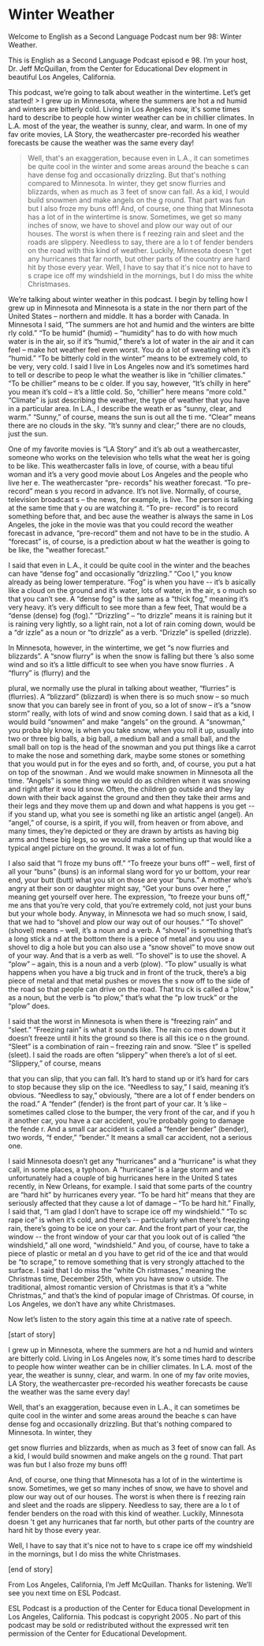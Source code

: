 # Winter Weather

Welcome to English as a Second Language Podcast num ber 98: Winter Weather.

This is English as a Second Language Podcast episod e 98. I’m your host, Dr. Jeff McQuillan, from the Center for Educational Dev elopment in beautiful Los Angeles, California.

This podcast, we’re going to talk about weather in the wintertime. Let’s get started! > I grew up in Minnesota, where the summers are hot a nd humid and winters are bitterly cold. Living in Los Angeles now, it's some times hard to describe to people how winter weather can be in chillier climates. In L.A. most of the year, the weather is sunny, clear, and warm. In one of my fav orite movies, LA Story, the weathercaster pre-recorded his weather forecasts be cause the weather was the same every day!
> Well, that's an exaggeration, because even in L.A.,  it can sometimes be quite cool in the winter and some areas around the beache s can have dense fog and occasionally drizzling. But that's nothing compared  to Minnesota. In winter, they get snow flurries and blizzards, when as much as 3 feet of snow can fall. As a kid, I would build snowmen and make angels on the g round. That part was fun but I also froze my buns off!
> And, of course, one thing that Minnesota has a lot of in the wintertime is snow. Sometimes, we get so many inches of snow, we have to shovel and plow our way out of our houses. The worst is when there is f reezing rain and sleet and the roads are slippery. Needless to say, there are a lo t of fender benders on the road with this kind of weather. Luckily, Minnesota doesn 't get any hurricanes that far north, but other parts of the country are hard hit by those every year.
> Well, I have to say that it's nice not to have to s crape ice off my windshield in the mornings, but I do miss the white Christmases.

We’re talking about winter weather in this podcast.  I begin by telling how I grew up in Minnesota and Minnesota is a state in the nor thern part of the United States – northern and middle. It has a border with Canada.  In Minnesota I said, “The summers are hot and humid and the winters are bitte rly cold.” “To be humid” (humid) – “humidity” has to do with how much water is in the air, so if it’s “humid,” there’s a lot of water in the air and it can feel –  make hot weather feel even worst. You do a lot of sweating when it’s “humid.” “To be bitterly cold in the winter” means to be extremely cold, to be very, very cold. I said I live in Los Angeles now and it’s sometimes hard to tell or describe to peop le what the weather is like in “chillier climates.” “To be chillier” means to be c older. If you say, however, “It’s chilly in here” you mean it’s cold – it’s a little cold. So, “chillier” here means “more cold.” “Climate” is just describing the weather, the type of weather that you have in a particular area. In L.A., I describe the weath er as “sunny, clear, and warm.” “Sunny,” of course, means the sun is out all the ti me. “Clear” means there are no clouds in the sky. “It’s sunny and clear;” there are no clouds, just the sun.

One of my favorite movies is “LA Story” and it’s ab out a weathercaster, someone who works on the television who tells what the weat her is going to be like. This weathercaster falls in love, of course, with a beau tiful woman and it’s a very good movie about Los Angeles and the people who live her e. The weathercaster “pre- records” his weather forecast. “To pre-record” mean s you record in advance. It’s not live. Normally, of course, television broadcast s – the news, for example, is live. The person is talking at the same time that y ou are watching it. “To pre- record” is to record something before that, and bec ause the weather is always the same in Los Angeles, the joke in the movie was that you could record the weather forecast in advance, “pre-record” them and not have to be in the studio. A “forecast” is, of course, is a prediction about w hat the weather is going to be like, the “weather forecast.”

I said that even in L.A., it could be quite cool in  the winter and the beaches can have “dense fog” and occasionally “drizzling.” “Coo l,” you know already as being lower temperature. “Fog” is when you have -- it’s b asically like a cloud on the ground and it’s water, lots of water, in the air, s o much so that you can’t see. A “dense fog” is the same as a “thick fog,” meaning it’s very heavy. it’s very difficult to see more than a few feet, That would be a “dense  (dense) fog (fog).” “Drizzling” – “to drizzle” means it is raining but it is raining very lightly, so a light rain, not a lot of rain coming down, would be a “dr izzle” as a noun or “to drizzle” as a verb. “Drizzle” is spelled (drizzle).

In Minnesota, however, in the wintertime, we get “s now flurries and blizzards”. A “snow flurry” is when the snow is falling but there ’s also some wind and so it’s a little difficult to see when you have snow flurries . A “flurry” is (flurry) and the

plural, we normally use the plural in talking about  weather, “flurries” is (flurries). A “blizzard” (blizzard) is when there is so much snow  – so much snow that you can barely see in front of you, so a lot of snow – it’s  a “snow storm” really, with lots of wind and snow coming down. I said that as a kid, I would build “snowmen” and make “angels” on the ground. A “snowman,” you proba bly know, is when you take snow, when you roll it up, usually into two or  three big balls, a big ball, a medium ball and a small ball, and the small ball on  top is the head of the snowman and you put things like a carrot to make the nose and something dark, maybe some stones or something that you would put in for the eyes and so forth, and, of course, you put a hat on top of the snowman . And we would make snowmen in Minnesota all the time. “Angels” is some thing we would do as children when it was snowing and right after it wou ld snow. Often, the children go outside and they lay down with their back against the ground and then they take their arms and their legs and they move them up and  down and what happens is you get -- if you stand up, what you see is somethi ng like an artistic angel (angel). An “angel,” of course, is a spirit, if you  will, from heaven or from above, and many times, they’re depicted or they are drawn by artists as having big arms and these big legs, so we would make something up that would like a typical angel picture on the ground. It was a lot of fun.

I also said that “I froze my buns off.” “To freeze your buns off” – well, first of all your “buns” (buns) is an informal slang word for yo ur bottom, your rear end, your butt (butt) what you sit on those are your “buns.” A mother who’s angry at their son or daughter might say, “Get your buns over here ,” meaning get yourself over here. The expression, “to freeze your buns off,” me ans that you’re very cold, that you’re extremely cold, not just your buns but your whole body. Anyway, in Minnesota we had so much snow, I said, that we had to “shovel and plow our way out of our houses.” “To shovel” (shovel) means – well, it’s a noun and a verb. A “shovel” is something that’s a long stick a nd at the bottom there is a piece of metal and you use a shovel to dig a hole but you  can also use a “snow shovel” to move snow out of your way. And that is a verb as  well. “To shovel” is to use the shovel. A “plow” – again, this is a noun and a verb (plow). “To plow” usually is what happens when you have a big truck and in front  of the truck, there’s a big piece of metal and that metal pushes or moves the s now off to the side of the road so that people can drive on the road. That tru ck is called a “plow,” as a noun, but the verb is “to plow,” that’s what the “p low truck” or the “plow” does.

I said that the worst in Minnesota is when there is  “freezing rain” and “sleet.” “Freezing rain” is what it sounds like. The rain co mes down but it doesn’t freeze until it hits the ground so there is all this ice o n the ground. “Sleet” is a combination of rain – freezing rain and snow. “Slee t” is spelled (sleet). I said the roads are often “slippery” when there’s a lot of sl eet. ”Slippery,” of course, means

that you can slip, that you can fall. It’s hard to stand up or it’s hard for cars to stop because they slip on the ice. “Needless to say,” I said, meaning it’s obvious. “Needless to say,” obviously, “there are a lot of f ender benders on the road.” A “fender” (fender) is the front part of your car. It ’s like – sometimes called close to the bumper, the very front of the car, and if you h it another car, you have a car accident, you’re probably going to damage the fende r. And a small car accident is called a “fender bender” (bender), two words, “f ender,” “bender.” It means a small car accident, not a serious one.

I said Minnesota doesn’t get any “hurricanes” and a  “hurricane” is what they call, in some places, a typhoon. A “hurricane” is a large  storm and we unfortunately had a couple of big hurricanes here in the United S tates recently, in New Orleans, for example. I said that some parts of the  country are “hard hit” by hurricanes every year. “To be hard hit” means that they are seriously affected that they cause a lot of damage – “To be hard hit.”  Finally, I said that, “I am glad I don’t have to scrape ice off my windshield.” “To sc rape ice” is when it’s cold, and there’s -- particularly when there’s freezing rain,  there’s going to be ice on your car. And the front part of your car, the window -- the front window of your car that you look out of is called “the windshield,” all one  word, “windshield.” And you, of course, have to take a piece of plastic or metal an d you have to get rid of the ice and that would be “to scrape,” to remove something that is very strongly attached to the surface. I said that I do miss the “white Ch ristmases,” meaning the Christmas time, December 25th, when you have snow o utside. The traditional, almost romantic version of Christmas is that it’s a  “white Christmas,” and that’s the kind of popular image of Christmas. Of course, in Los Angeles, we don’t have any white Christmases.

Now let’s listen to the story again this time at a native rate of speech.

[start of story]

I grew up in Minnesota, where the summers are hot a nd humid and winters are bitterly cold. Living in Los Angeles now, it's some times hard to describe to people how winter weather can be in chillier climates. In L.A. most of the year, the weather is sunny, clear, and warm. In one of my fav orite movies, LA Story, the weathercaster pre-recorded his weather forecasts be cause the weather was the same every day!

Well, that's an exaggeration, because even in L.A.,  it can sometimes be quite cool in the winter and some areas around the beache s can have dense fog and occasionally drizzling. But that's nothing compared  to Minnesota. In winter, they

get snow flurries and blizzards, when as much as 3 feet of snow can fall. As a kid, I would build snowmen and make angels on the g round. That part was fun but I also froze my buns off!

And, of course, one thing that Minnesota has a lot of in the wintertime is snow. Sometimes, we get so many inches of snow, we have to shovel and plow our way out of our houses. The worst is when there is f reezing rain and sleet and the roads are slippery. Needless to say, there are a lo t of fender benders on the road with this kind of weather. Luckily, Minnesota doesn 't get any hurricanes that far north, but other parts of the country are hard hit by those every year.

Well, I have to say that it's nice not to have to s crape ice off my windshield in the mornings, but I do miss the white Christmases.

[end of story]

From Los Angeles, California, I’m Jeff McQuillan. Thanks for listening. We’ll see you next time on ESL Podcast.

ESL Podcast is a production of the Center for Educa tional Development in Los Angeles, California. This podcast is copyright 2005 . No part of this podcast may be sold or redistributed without the expressed writ ten permission of the Center for Educational Development.

